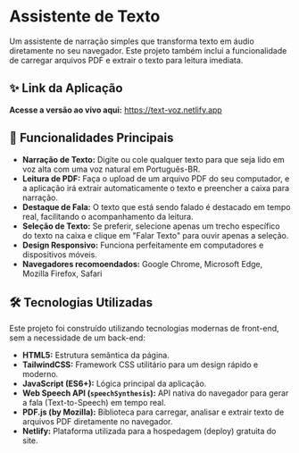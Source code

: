 # Assistente de Texto

Um assistente de narração simples que transforma texto em áudio diretamente no seu navegador. 
Este projeto também inclui a funcionalidade de carregar arquivos PDF e extrair o texto para leitura imediata.

## ✨ Link da Aplicação

**Acesse a versão ao vivo aqui:** https://text-voz.netlify.app

## 🚀 Funcionalidades Principais

* **Narração de Texto:** Digite ou cole qualquer texto para que seja lido em voz alta com uma voz natural em Português-BR.
* **Leitura de PDF:** Faça o upload de um arquivo PDF do seu computador, e a aplicação irá extrair automaticamente o texto e preencher a caixa para narração.
* **Destaque de Fala:** O texto que está sendo falado é destacado em tempo real, facilitando o acompanhamento da leitura.
* **Seleção de Texto:** Se preferir, selecione apenas um trecho específico do texto na caixa e clique em "Falar Texto" para ouvir apenas a seleção.
* **Design Responsivo:** Funciona perfeitamente em computadores e dispositivos móveis.
* **Navegadores recomoendados:** Google Chrome, Microsoft Edge, Mozilla Firefox, Safari

## 🛠️ Tecnologias Utilizadas

Este projeto foi construído utilizando tecnologias modernas de front-end, sem a necessidade de um back-end:

* **HTML5:** Estrutura semântica da página.
* **TailwindCSS:** Framework CSS utilitário para um design rápido e moderno.
* **JavaScript (ES6+):** Lógica principal da aplicação.
* **Web Speech API (`speechSynthesis`):** API nativa do navegador para gerar a fala (Text-to-Speech) em tempo real.
* **PDF.js (by Mozilla):** Biblioteca para carregar, analisar e extrair texto de arquivos PDF diretamente no navegador.
* **Netlify:** Plataforma utilizada para a hospedagem (deploy) gratuita do site.
